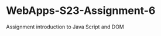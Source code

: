 
# WebApps-S23-Assignment-6
Assignment introduction to Java Script and DOM

<a href=""></a>
<a href=""></a>
<a href=""></a>
